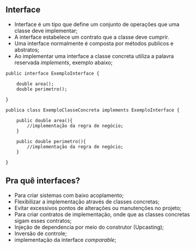 Interface
----

- Interface é um tipo que define um conjunto de operações que uma classe deve implementar;
- A interface estabelece um contrato que a classe deve cumprir.
- Uma interface normalmente é composta por métodos publicos e abstratos;
- Ao implementar uma interface a classe concreta utiliza a palavra reservada *implements*, exemplo abaixo;


```
public interface ExemploInterface {

    double area();
    double perimetro();

}

```

```
publica class ExemploClasseConcreta implements ExemploInterface {

    public double area(){
        //implementação da regra de negócio;
    }

    public double perimetro(){
        //implementação da regra de negócio;
    }

}

```

Pra quê interfaces?
----
- Para criar sistemas com baixo acoplamento;
- Flexibilizar a implementação através de classes concretas;
- Evitar excessivos pontos de alterações ou manutenções no projeto;
- Para criar contratos de implementação, onde que as classes concretas sigam esses contratos;
- Injeção de dependencia por meio do construtor (Upcasting);
- Inversão de controle;
- implementação da interface *comparable*;
  
  